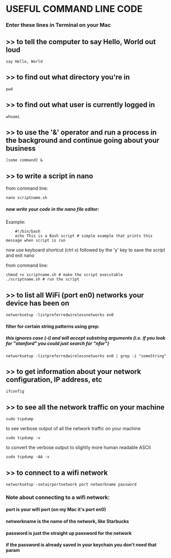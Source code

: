 # USEFUL COMMAND LINE CODE
### Enter these lines in Terminal on your Mac

## >> to tell the computer to say Hello, World out loud
    say Hello, World

## >> to find out what directory you're in
    pwd

## >> to find out what user is currently logged in
    whoami

## >> to use the '&' operator and run a process in the background and continue going about your business
    [some command] &

## >> to write a script in nano
from command line:

    nano scriptname.sh

##### now write your code in the nano file editor:
        
Example: 
        
	    #!/bin/bash
	    echo This is a Bash script # simple example that prints this message when script is run
            
        
now use keyboard shortcut (ctrl x) followed by the 'y' key to save the script and exit nano    

from command line:

    chmod +x scriptname.sh # make the script executable
    ./scriptname.sh # run the script

## >> to list all WiFi (port en0) networks your device has been on
    networksetup -listpreferredwirelessnetworks en0 
#### filter for certain string patterns using grep: 
##### this ignores case (-i) and will accept substring arguments (i.e. if you look for "stanford" you could just search for "nfor")
  
    networksetup -listpreferredwirelessnetworks en0 | grep -i "someString" 

## >> to get information about your network configuration, IP address, etc
    ifconfig

## >> to see all the network traffic on your machine
    sudo tcpdump
to see verbose output of all the network traffic on your machine

    sudo tcpdump -v
to convert the verbose output to slightly more human readable ASCII

    sudo tcpdump -AA -v

## >> to connect to a wifi network 
    networksetup -setairportnetwork port networkname password
### Note about connecting to a wifi network:
#### port is your wifi port (on my Mac it's port en0)
#### networkname is the name of the network, like Starbucks
#### password is just the straight up password for the network
#### if the password is already saved in your keychain you don't need that param


